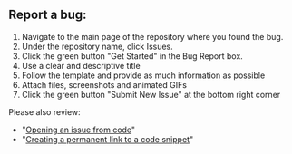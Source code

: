 ## Report a bug:
1. Navigate to the main page of the repository where you found the bug.
1. Under the repository name, click  Issues.
1. Click the green button "Get Started" in the Bug Report box.
1. Use a clear and descriptive title
1. Follow the template and provide as much information as possible
1. Attach files, screenshots and animated GIFs
1. Click the green button "Submit New Issue" at the bottom right corner



Please also review:



*   "[Opening an issue from code](https://help.github.com/en/articles/opening-an-issue-from-code/)"
*   "[Creating a permanent link to a code snippet](https://help.github.com/en/articles/creating-a-permanent-link-to-a-code-snippet/)"





